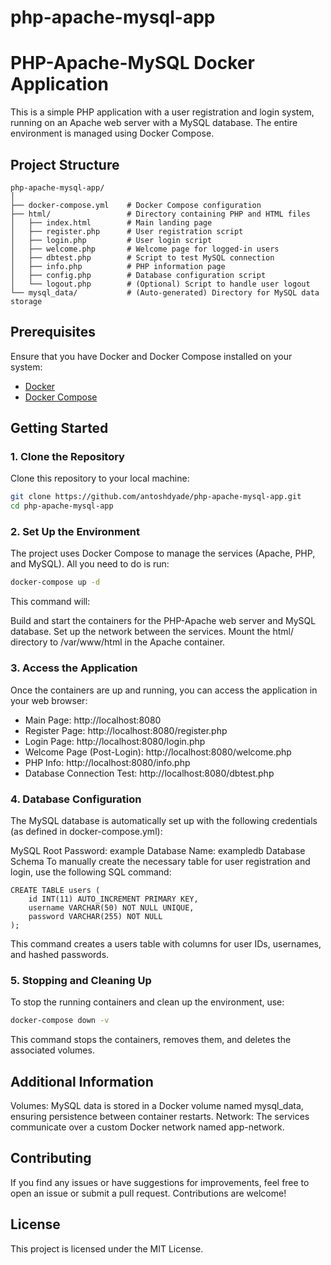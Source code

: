 # php-apache-mysql-app


# PHP-Apache-MySQL Docker Application

This is a simple PHP application with a user registration and login system, running on an Apache web server with a MySQL database. The entire environment is managed using Docker Compose.

## Project Structure

```plaintext
php-apache-mysql-app/
│
├── docker-compose.yml    # Docker Compose configuration
├── html/                 # Directory containing PHP and HTML files
│   ├── index.html        # Main landing page
│   ├── register.php      # User registration script
│   ├── login.php         # User login script
│   ├── welcome.php       # Welcome page for logged-in users
│   ├── dbtest.php        # Script to test MySQL connection
│   ├── info.php          # PHP information page
│   ├── config.php        # Database configuration script
│   └── logout.php        # (Optional) Script to handle user logout
└── mysql_data/           # (Auto-generated) Directory for MySQL data storage

```


## Prerequisites

Ensure that you have Docker and Docker Compose installed on your system:

- [Docker](https://docs.docker.com/get-docker/)
- [Docker Compose](https://docs.docker.com/compose/install/)

## Getting Started

### 1. Clone the Repository

Clone this repository to your local machine:

```bash
git clone https://github.com/antoshdyade/php-apache-mysql-app.git
cd php-apache-mysql-app
```
### 2. Set Up the Environment
The project uses Docker Compose to manage the services (Apache, PHP, and MySQL). All you need to do is run:

```bash
docker-compose up -d
```

This command will:

Build and start the containers for the PHP-Apache web server and MySQL database.
Set up the network between the services.
Mount the html/ directory to /var/www/html in the Apache container.

### 3. Access the Application
Once the containers are up and running, you can access the application in your web browser:

- Main Page: http://localhost:8080
- Register Page: http://localhost:8080/register.php
- Login Page: http://localhost:8080/login.php
- Welcome Page (Post-Login): http://localhost:8080/welcome.php
- PHP Info: http://localhost:8080/info.php
- Database Connection Test: http://localhost:8080/dbtest.php


### 4. Database Configuration
The MySQL database is automatically set up with the following credentials (as defined in docker-compose.yml):

MySQL Root Password: example
Database Name: exampledb
Database Schema
To manually create the necessary table for user registration and login, use the following SQL command:

```mysql
CREATE TABLE users (
    id INT(11) AUTO_INCREMENT PRIMARY KEY,
    username VARCHAR(50) NOT NULL UNIQUE,
    password VARCHAR(255) NOT NULL
);
```


This command creates a users table with columns for user IDs, usernames, and hashed passwords.

### 5. Stopping and Cleaning Up
To stop the running containers and clean up the environment, use:

```bash
docker-compose down -v
```

This command stops the containers, removes them, and deletes the associated volumes.

## Additional Information
Volumes: MySQL data is stored in a Docker volume named mysql_data, ensuring persistence between container restarts.
Network: The services communicate over a custom Docker network named app-network.

## Contributing
If you find any issues or have suggestions for improvements, feel free to open an issue or submit a pull request. Contributions are welcome!

## License
This project is licensed under the MIT License.
